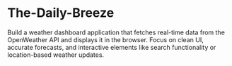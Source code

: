 # The-Daily-Breeze
Build a weather dashboard application that fetches real-time data from the OpenWeather API and displays it in the browser. Focus on clean UI, accurate forecasts, and interactive elements like search functionality or location-based weather updates.
